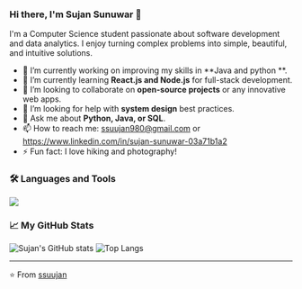 ### Hi there, I'm Sujan Sunuwar 👋

I'm a Computer Science student passionate about software development and data analytics. I enjoy turning complex problems into simple, beautiful, and intuitive solutions.

- 🔭 I’m currently working on improving my skills in **Java and python **.
- 🌱 I’m currently learning **React.js and Node.js** for full-stack development.
- 👯 I’m looking to collaborate on **open-source projects** or any innovative web apps.
- 🤔 I’m looking for help with **system design** best practices.
- 💬 Ask me about **Python, Java, or SQL**.
- 📫 How to reach me: ssuujan980@gmail.com or
  https://www.linkedin.com/in/sujan-sunuwar-03a71b1a2
- ⚡ Fun fact: I love hiking and photography!

### 🛠️ Languages and Tools

<p align="left">
<img src="https://skillicons.dev/icons?i=java,python,mysql,git,github,html,css,vscode" />
</p>

### 📈 My GitHub Stats

![Sujan's GitHub stats](https://github-readme-stats.vercel.app/api?username=ssuujan&show_icons=true&theme=radical)
![Top Langs](https://github-readme-stats.vercel.app/api/top-langs/?username=ssuujan&layout=compact&theme=radical)

---
⭐️ From [ssuujan](https://github.com/ssuujan)
